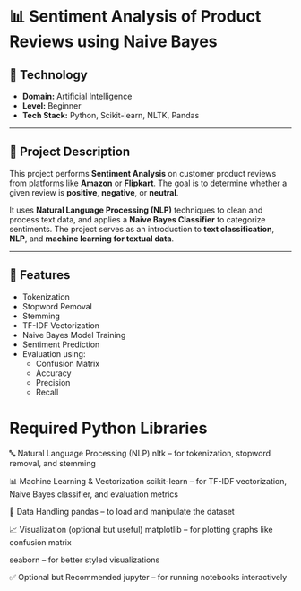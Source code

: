 # 📊 Sentiment Analysis of Product Reviews using Naive Bayes

## 🧠 Technology
- **Domain:** Artificial Intelligence
- **Level:** Beginner
- **Tech Stack:** Python, Scikit-learn, NLTK, Pandas

---

## 📌 Project Description

This project performs **Sentiment Analysis** on customer product reviews from platforms like **Amazon** or **Flipkart**. The goal is to determine whether a given review is **positive**, **negative**, or **neutral**.

It uses **Natural Language Processing (NLP)** techniques to clean and process text data, and applies a **Naive Bayes Classifier** to categorize sentiments. The project serves as an introduction to **text classification**, **NLP**, and **machine learning for textual data**.

---

## 🔧 Features

- Tokenization
- Stopword Removal
- Stemming
- TF-IDF Vectorization
- Naive Bayes Model Training
- Sentiment Prediction
- Evaluation using:
  - Confusion Matrix
  - Accuracy
  - Precision
  - Recall


# Required Python Libraries

🔤 Natural Language Processing (NLP)
nltk – for tokenization, stopword removal, and stemming


📊 Machine Learning & Vectorization
scikit-learn – for TF-IDF vectorization, Naive Bayes classifier, and evaluation metrics


📁 Data Handling
pandas – to load and manipulate the dataset




📈 Visualization (optional but useful)
matplotlib – for plotting graphs like confusion matrix


seaborn – for better styled visualizations


✅ Optional but Recommended
jupyter – for running notebooks interactively



